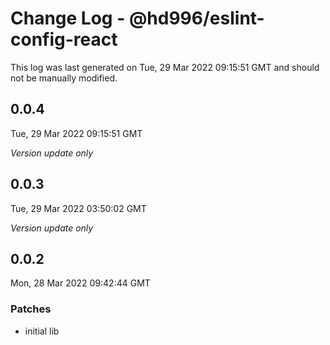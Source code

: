 # Change Log - @hd996/eslint-config-react

This log was last generated on Tue, 29 Mar 2022 09:15:51 GMT and should not be manually modified.

## 0.0.4
Tue, 29 Mar 2022 09:15:51 GMT

_Version update only_

## 0.0.3
Tue, 29 Mar 2022 03:50:02 GMT

_Version update only_

## 0.0.2
Mon, 28 Mar 2022 09:42:44 GMT

### Patches

- initial lib

